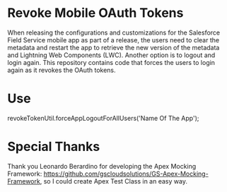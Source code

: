 # Revoke Mobile OAuth Tokens

When releasing the configurations and customizations for the Salesforce Field Service mobile app as part of a release, the users need to clear the metadata and restart the app to retrieve the new version of the metadata and Lightning Web Components (LWC). Another option is to logout and login again. This repository contains code that forces the users to login again as it revokes the OAuth tokens.

# Use

revokeTokenUtil.forceAppLogoutForAllUsers('Name Of The App');

# Special Thanks

Thank you Leonardo Berardino for developing the Apex Mocking Framework: https://github.com/gscloudsolutions/GS-Apex-Mocking-Framework, so I could create Apex Test Class in an easy way.
